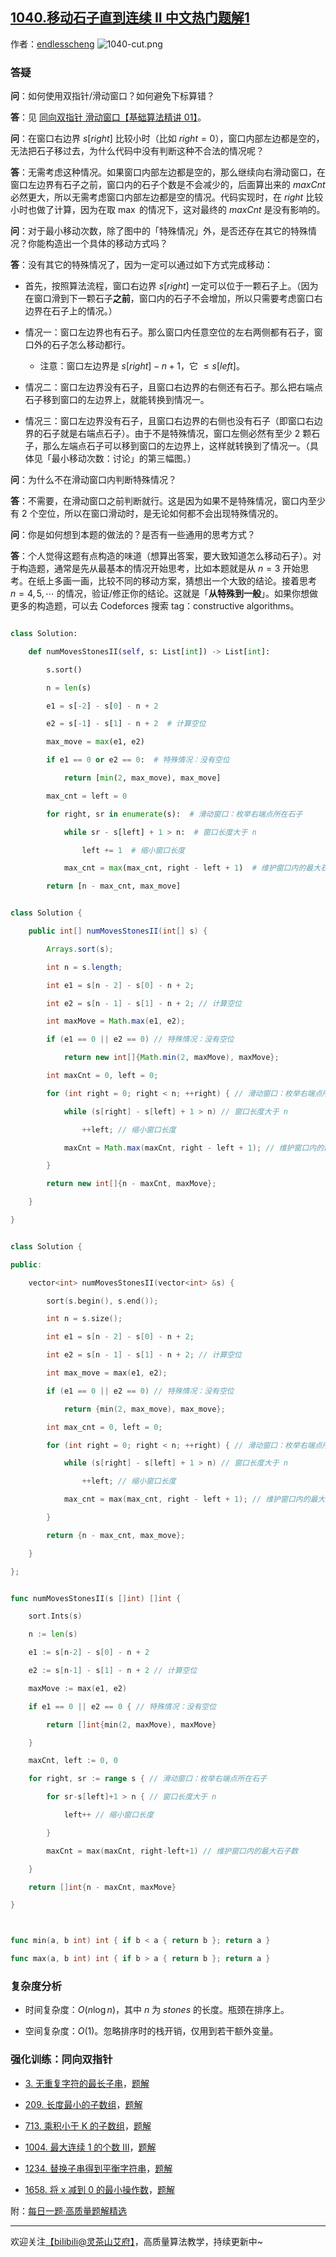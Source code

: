 ## [1040.移动石子直到连续 II 中文热门题解1](https://leetcode.cn/problems/moving-stones-until-consecutive-ii/solutions/100000/tu-jie-xia-tiao-qi-pythonjavacgo-by-endl-r1eb)

作者：[endlesscheng](https://leetcode.cn/u/endlesscheng)
![1040-cut.png](https://pic.leetcode.cn/1680696212-AUVzBz-1040-cut.png)

### 答疑

**问**：如何使用双指针/滑动窗口？如何避免下标算错？

**答**：见 [同向双指针 滑动窗口【基础算法精讲 01】](https://www.bilibili.com/video/BV1hd4y1r7Gq/)。

**问**：在窗口右边界 $s[\textit{right}]$ 比较小时（比如 $\textit{right}=0$），窗口内部左边都是空的，无法把石子移过去，为什么代码中没有判断这种不合法的情况呢？

**答**：无需考虑这种情况。如果窗口内部左边都是空的，那么继续向右滑动窗口，在窗口左边界有石子之前，窗口内的石子个数是不会减少的，后面算出来的 $\textit{maxCnt}$ 必然更大，所以无需考虑窗口内部左边都是空的情况。代码实现时，在 $\textit{right}$ 比较小时也做了计算，因为在取 $\max$ 的情况下，这对最终的 $\textit{maxCnt}$ 是没有影响的。

**问**：对于最小移动次数，除了图中的「特殊情况」外，是否还存在其它的特殊情况？你能构造出一个具体的移动方式吗？

**答**：没有其它的特殊情况了，因为一定可以通过如下方式完成移动：

- 首先，按照算法流程，窗口右边界 $s[\textit{right}]$ 一定可以位于一颗石子上。（因为在窗口滑到下一颗石子**之前**，窗口内的石子不会增加，所以只需要考虑窗口右边界在石子上的情况。）
- 情况一：窗口左边界也有石子。那么窗口内任意空位的左右两侧都有石子，窗口外的石子怎么移动都行。
  - 注意：窗口左边界是 $s[\textit{right}]-n+1$，它 $\le s[\textit{left}]$。
- 情况二：窗口左边界没有石子，且窗口右边界的右侧还有石子。那么把右端点石子移到窗口的左边界上，就能转换到情况一。
- 情况三：窗口左边界没有石子，且窗口右边界的右侧也没有石子（即窗口右边界的石子就是右端点石子）。由于不是特殊情况，窗口左侧必然有至少 $2$ 颗石子，那么左端点石子可以移到窗口的左边界上，这样就转换到了情况一。（具体见「最小移动次数：讨论」的第三幅图。）

**问**：为什么不在滑动窗口内判断特殊情况？

**答**：不需要，在滑动窗口之前判断就行。这是因为如果不是特殊情况，窗口内至少有 $2$ 个空位，所以在窗口滑动时，是无论如何都不会出现特殊情况的。

**问**：你是如何想到本题的做法的？是否有一些通用的思考方式？

**答**：个人觉得这题有点构造的味道（想算出答案，要大致知道怎么移动石子）。对于构造题，通常是先从最基本的情况开始思考，比如本题就是从 $n=3$ 开始思考。在纸上多画一画，比较不同的移动方案，猜想出一个大致的结论。接着思考 $n=4,5,\cdots$ 的情况，验证/修正你的结论。这就是「**从特殊到一般**」。如果你想做更多的构造题，可以去 Codeforces 搜索 tag：constructive algorithms。

```py [sol1-Python3]
class Solution:
    def numMovesStonesII(self, s: List[int]) -> List[int]:
        s.sort()
        n = len(s)
        e1 = s[-2] - s[0] - n + 2
        e2 = s[-1] - s[1] - n + 2  # 计算空位
        max_move = max(e1, e2)
        if e1 == 0 or e2 == 0:  # 特殊情况：没有空位
            return [min(2, max_move), max_move]
        max_cnt = left = 0
        for right, sr in enumerate(s):  # 滑动窗口：枚举右端点所在石子
            while sr - s[left] + 1 > n:  # 窗口长度大于 n
                left += 1  # 缩小窗口长度
            max_cnt = max(max_cnt, right - left + 1)  # 维护窗口内的最大石子数
        return [n - max_cnt, max_move]
```

```java [sol1-Java]
class Solution {
    public int[] numMovesStonesII(int[] s) {
        Arrays.sort(s);
        int n = s.length;
        int e1 = s[n - 2] - s[0] - n + 2;
        int e2 = s[n - 1] - s[1] - n + 2; // 计算空位
        int maxMove = Math.max(e1, e2);
        if (e1 == 0 || e2 == 0) // 特殊情况：没有空位
            return new int[]{Math.min(2, maxMove), maxMove};
        int maxCnt = 0, left = 0;
        for (int right = 0; right < n; ++right) { // 滑动窗口：枚举右端点所在石子
            while (s[right] - s[left] + 1 > n) // 窗口长度大于 n
                ++left; // 缩小窗口长度
            maxCnt = Math.max(maxCnt, right - left + 1); // 维护窗口内的最大石子数
        }
        return new int[]{n - maxCnt, maxMove};
    }
}
```

```cpp [sol1-C++]
class Solution {
public:
    vector<int> numMovesStonesII(vector<int> &s) {
        sort(s.begin(), s.end());
        int n = s.size();
        int e1 = s[n - 2] - s[0] - n + 2;
        int e2 = s[n - 1] - s[1] - n + 2; // 计算空位
        int max_move = max(e1, e2);
        if (e1 == 0 || e2 == 0) // 特殊情况：没有空位
            return {min(2, max_move), max_move};
        int max_cnt = 0, left = 0;
        for (int right = 0; right < n; ++right) { // 滑动窗口：枚举右端点所在石子
            while (s[right] - s[left] + 1 > n) // 窗口长度大于 n
                ++left; // 缩小窗口长度
            max_cnt = max(max_cnt, right - left + 1); // 维护窗口内的最大石子数
        }
        return {n - max_cnt, max_move};
    }
};
```

```go [sol1-Go]
func numMovesStonesII(s []int) []int {
    sort.Ints(s)
    n := len(s)
    e1 := s[n-2] - s[0] - n + 2
    e2 := s[n-1] - s[1] - n + 2 // 计算空位
    maxMove := max(e1, e2)
    if e1 == 0 || e2 == 0 { // 特殊情况：没有空位
        return []int{min(2, maxMove), maxMove}
    }
    maxCnt, left := 0, 0
    for right, sr := range s { // 滑动窗口：枚举右端点所在石子
        for sr-s[left]+1 > n { // 窗口长度大于 n
            left++ // 缩小窗口长度
        }
        maxCnt = max(maxCnt, right-left+1) // 维护窗口内的最大石子数
    }
    return []int{n - maxCnt, maxMove}
}

func min(a, b int) int { if b < a { return b }; return a }
func max(a, b int) int { if b > a { return b }; return a }
```

### 复杂度分析

- 时间复杂度：$O(n\log n)$，其中 $n$ 为 $\textit{stones}$ 的长度。瓶颈在排序上。
- 空间复杂度：$O(1)$。忽略排序时的栈开销，仅用到若干额外变量。

### 强化训练：同向双指针

- [3. 无重复字符的最长子串](https://leetcode.cn/problems/longest-substring-without-repeating-characters/)，[题解](https://leetcode.cn/problems/longest-substring-without-repeating-characters/solutions/1959540/xia-biao-zong-suan-cuo-qing-kan-zhe-by-e-iaks/)
- [209. 长度最小的子数组](https://leetcode.cn/problems/minimum-size-subarray-sum/)，[题解](https://leetcode.cn/problems/minimum-size-subarray-sum/solutions/1959532/biao-ti-xia-biao-zong-suan-cuo-qing-kan-k81nh/)
- [713. 乘积小于 K 的子数组](https://leetcode.cn/problems/subarray-product-less-than-k/)，[题解](https://leetcode.cn/problems/subarray-product-less-than-k/solutions/1959538/xia-biao-zong-suan-cuo-qing-kan-zhe-by-e-jebq/)
- [1004. 最大连续 1 的个数 III](https://leetcode.cn/problems/max-consecutive-ones-iii/)，[题解](https://leetcode.cn/problems/max-consecutive-ones-iii/solution/hua-dong-chuang-kou-yi-ge-shi-pin-jiang-yowmi/)
- [1234. 替换子串得到平衡字符串](https://leetcode.cn/problems/replace-the-substring-for-balanced-string/)，[题解](https://leetcode.cn/problems/replace-the-substring-for-balanced-string/solution/tong-xiang-shuang-zhi-zhen-hua-dong-chua-z7tu/)
- [1658. 将 x 减到 0 的最小操作数](https://leetcode.cn/problems/minimum-operations-to-reduce-x-to-zero/)，[题解](https://leetcode.cn/problems/minimum-operations-to-reduce-x-to-zero/solution/ni-xiang-si-wei-pythonjavacgo-by-endless-b4jt/)

附：[每日一题·高质量题解精选](https://github.com/EndlessCheng/codeforces-go/blob/master/leetcode/SOLUTIONS.md)

---

欢迎关注[【biIibiIi@灵茶山艾府】](https://space.bilibili.com/206214)，高质量算法教学，持续更新中~
